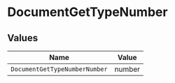 # DocumentGetTypeNumber


## Values

| Name                          | Value                         |
| ----------------------------- | ----------------------------- |
| `DocumentGetTypeNumberNumber` | number                        |